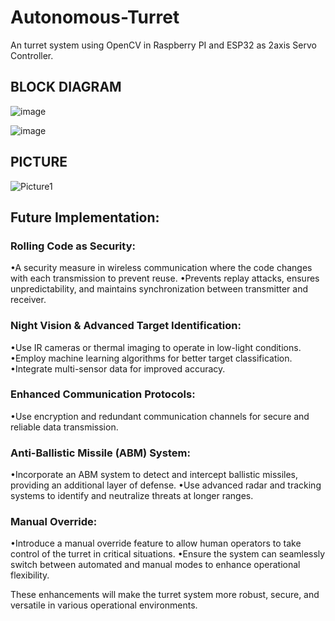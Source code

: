 # Autonomous-Turret
 An turret system using OpenCV in Raspberry PI and ESP32 as 2axis Servo Controller.


 ## BLOCK DIAGRAM

 
![image](https://github.com/Debanjan2204/Autonomous-Turret/assets/141160262/75c5b3da-64e6-4cae-b37f-6b6f5cee4147)

![image](https://github.com/Debanjan2204/Autonomous-Turret/assets/141160262/788b453d-39d2-46c5-a783-1d0504611310)




## PICTURE




![Picture1](https://github.com/Debanjan2204/Autonomous-Turret/assets/141160262/4a5762c8-6ff0-4fb7-9b50-013bd78bb03b)





## Future Implementation:

### Rolling Code as Security:

•A security measure in wireless communication where the code changes with each transmission to prevent reuse.
•Prevents replay attacks, ensures unpredictability, and maintains synchronization between transmitter and receiver.

### Night Vision & Advanced Target Identification:

•Use IR cameras or thermal imaging to operate in low-light conditions.
•Employ machine learning algorithms for better target classification.
•Integrate multi-sensor data for improved accuracy.
	
### Enhanced Communication Protocols:

•Use encryption and redundant communication channels for secure and reliable data transmission.
	
### Anti-Ballistic Missile (ABM) System:

•Incorporate an ABM system to detect and intercept ballistic missiles, providing an additional layer of defense.
•Use advanced radar and tracking systems to identify and neutralize threats at longer ranges.
	
### Manual Override:

•Introduce a manual override feature to allow human operators to take control of the turret in critical situations.
•Ensure the system can seamlessly switch between automated and manual modes to enhance operational flexibility.
	
These enhancements will make the turret system more robust, secure, and versatile in various operational environments.
